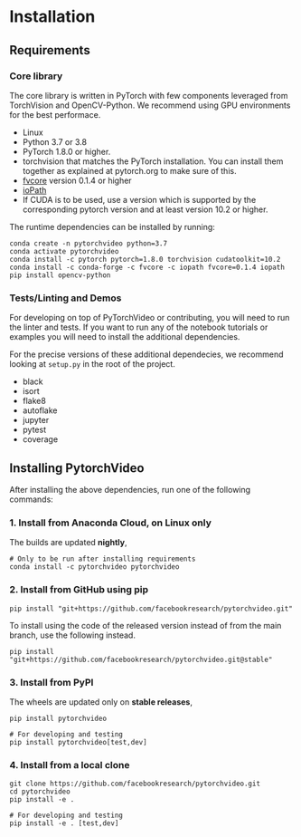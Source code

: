# Installation


## Requirements

### Core library

The core library is written in PyTorch with few components leveraged from TorchVision and OpenCV-Python. We recommend using GPU environments
for the best performace.

- Linux
- Python 3.7 or 3.8 
- PyTorch 1.8.0 or higher.
- torchvision that matches the PyTorch installation. You can install them together as explained at pytorch.org to make sure of this.
- [fvcore](https://github.com/facebookresearch/fvcore) version 0.1.4 or higher
- [ioPath](https://github.com/facebookresearch/iopath)
- If CUDA is to be used, use a version which is supported by the corresponding pytorch version and at least version 10.2 or higher.

The runtime dependencies can be installed by running:
```
conda create -n pytorchvideo python=3.7
conda activate pytorchvideo
conda install -c pytorch pytorch=1.8.0 torchvision cudatoolkit=10.2
conda install -c conda-forge -c fvcore -c iopath fvcore=0.1.4 iopath
pip install opencv-python 
```

### Tests/Linting and Demos

For developing on top of PyTorchVideo or contributing, you will need to run the linter and tests. If you want to run any of the notebook tutorials or examples you will need to install the additional dependencies.

For the precise versions of these additional dependecies, we recommend looking at `setup.py` in the root of the project.

- black
- isort
- flake8
- autoflake
- jupyter
- pytest
- coverage


## Installing PytorchVideo
After installing the above dependencies, run one of the following commands:

### 1. Install from Anaconda Cloud, on Linux only
The builds are updated **nightly**,
```
# Only to be run after installing requirements
conda install -c pytorchvideo pytorchvideo
```

### 2. Install from GitHub using pip
```
pip install "git+https://github.com/facebookresearch/pytorchvideo.git"
```
To install using the code of the released version instead of from the main branch, use the following instead.
```
pip install "git+https://github.com/facebookresearch/pytorchvideo.git@stable"
```

### 3. Install from PyPI
The wheels are updated only on **stable releases**,
```
pip install pytorchvideo

# For developing and testing
pip install pytorchvideo[test,dev]
```

### 4. Install from a local clone
```
git clone https://github.com/facebookresearch/pytorchvideo.git
cd pytorchvideo 
pip install -e .

# For developing and testing
pip install -e . [test,dev]
```

